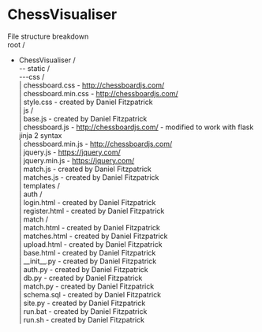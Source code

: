 # ChessVisualiser

File structure breakdown<br />
root /<br />
- ChessVisualiser /<br />
-- static /<br />
---css /<br />
                      | chessboard.css - http://chessboardjs.com/<br />
                      | chessboard.min.css - http://chessboardjs.com/<br />
                      | style.css - created by Daniel Fitzpatrick<br />
                | js /<br />
                      | base.js - created by Daniel Fitzpatrick<br />
                      | chessboard.js - http://chessboardjs.com/ - modified to work with flask jinja 2 syntax<br />
                      | chessboard.min.js - http://chessboardjs.com/<br />
                      | jquery.js - https://jquery.com/<br />
                      | jquery.min.js - https://jquery.com/<br />
                      | match.js - created by Daniel Fitzpatrick<br />
                      | matches.js - created by Daniel Fitzpatrick<br />
          | templates /<br />
                | auth /<br />
                      | login.html - created by Daniel Fitzpatrick<br />
                      | register.html - created by Daniel Fitzpatrick<br />
                | match /<br />
                      | match.html - created by Daniel Fitzpatrick<br />
                      | matches.html - created by Daniel Fitzpatrick<br />
                      | upload.html - created by Daniel Fitzpatrick<br />
                | base.html - created by Daniel Fitzpatrick<br />
          | \_\_init\_\_.py  - created by Daniel Fitzpatrick<br />
          | auth.py - created by Daniel Fitzpatrick<br />
          | db.py - created by Daniel Fitzpatrick<br />
          | match.py - created by Daniel Fitzpatrick<br />
          | schema.sql - created by Daniel Fitzpatrick<br />
          | site.py - created by Daniel Fitzpatrick<br />
    | run.bat - created by Daniel Fitzpatrick<br />
    | run.sh - created by Daniel Fitzpatrick<br />
